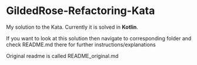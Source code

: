 # GildedRose-Refactoring-Kata

My solution to the Kata. Currently it is solved in **Kotlin**. 

If you want to look at this solution then navigate to corresponding folder and check README.md there for further instructions/explanations

Original readme is called README_original.md
